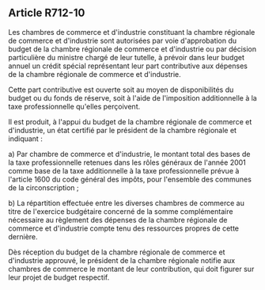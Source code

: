 Article R712-10
----
Les chambres de commerce et d'industrie constituant la chambre régionale de
commerce et d'industrie sont autorisées par voie d'approbation du budget de la
chambre régionale de commerce et d'industrie ou par décision particulière du
ministre chargé de leur tutelle, à prévoir dans leur budget annuel un crédit
spécial représentant leur part contributive aux dépenses de la chambre régionale
de commerce et d'industrie.

Cette part contributive est ouverte soit au moyen de disponibilités du budget ou
du fonds de réserve, soit à l'aide de l'imposition additionnelle à la taxe
professionnelle qu'elles perçoivent.

Il est produit, à l'appui du budget de la chambre régionale de commerce et
d'industrie, un état certifié par le président de la chambre régionale et
indiquant :

a) Par chambre de commerce et d'industrie, le montant total des bases de la taxe
professionnelle retenues dans les rôles généraux de l'année 2001 comme base de
la taxe additionnelle à la taxe professionnelle prévue à l'article 1600 du code
général des impôts, pour l'ensemble des communes de la circonscription ;

b) La répartition effectuée entre les diverses chambres de commerce au titre de
l'exercice budgétaire concerné de la somme complémentaire nécessaire au
règlement des dépenses de la chambre régionale de commerce et d'industrie compte
tenu des ressources propres de cette dernière.

Dès réception du budget de la chambre régionale de commerce et d'industrie
approuvé, le président de la chambre régionale notifie aux chambres de commerce
le montant de leur contribution, qui doit figurer sur leur projet de budget
respectif.
